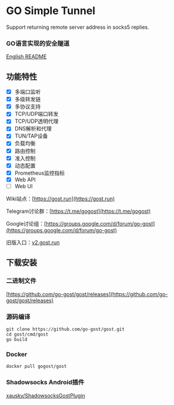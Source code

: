 # GO Simple Tunnel

Support returning remote server address in socks5 replies.

### GO语言实现的安全隧道

[English README](README_en.md)

## 功能特性

- [x] 多端口监听
- [x] 多级转发链
- [x] 多协议支持
- [x] TCP/UDP端口转发
- [x] TCP/UDP透明代理
- [x] DNS解析和代理
- [x] TUN/TAP设备
- [x] 负载均衡
- [x] 路由控制
- [x] 准入控制
- [x] 动态配置
- [x] Prometheus监控指标
- [x] Web API
- [ ] Web UI

Wiki站点：[https://gost.run](https://gost.run)

Telegram讨论群：[https://t.me/gogost](https://t.me/gogost)

Google讨论组：[https://groups.google.com/d/forum/go-gost](https://groups.google.com/d/forum/go-gost)

旧版入口：[v2.gost.run](https://v2.gost.run)

## 下载安装


### 二进制文件

[https://github.com/go-gost/gost/releases](https://github.com/go-gost/gost/releases)

### 源码编译

```
git clone https://github.com/go-gost/gost.git
cd gost/cmd/gost
go build
```

### Docker

```
docker pull gogost/gost
```

### Shadowsocks Android插件

[xausky/ShadowsocksGostPlugin](https://github.com/xausky/ShadowsocksGostPlugin)
